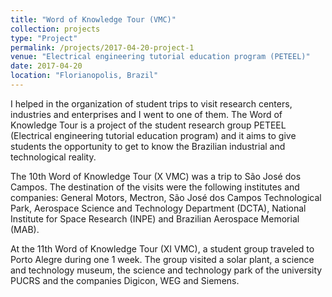 ```yaml
---
title: "Word of Knowledge Tour (VMC)"
collection: projects
type: "Project"
permalink: /projects/2017-04-20-project-1
venue: "Electrical engineering tutorial education program (PETEEL)"
date: 2017-04-20
location: "Florianopolis, Brazil"
---
```


I helped in the organization of student trips to visit research centers, industries and enterprises and I went to one of them. The Word of Knowledge Tour is a project of the student research group PETEEL (Electrical engineering tutorial education program) and it aims to give students the opportunity to get to know the Brazilian industrial and technological reality. 

The 10th Word of Knowledge Tour (X VMC) was a trip to São José dos Campos. The destination of the visits were the following institutes and companies: General Motors, Mectron, São José dos Campos Technological Park, Aerospace Science and Technology Department (DCTA), National Institute for Space Research (INPE) and Brazilian Aerospace Memorial (MAB).

At the 11th Word of Knowledge Tour (XI VMC), a student group traveled to Porto Alegre during one 1 week. The group visited a solar plant, a science and technology museum, the science and technology park of the university PUCRS and the companies Digicon, WEG and Siemens. 
